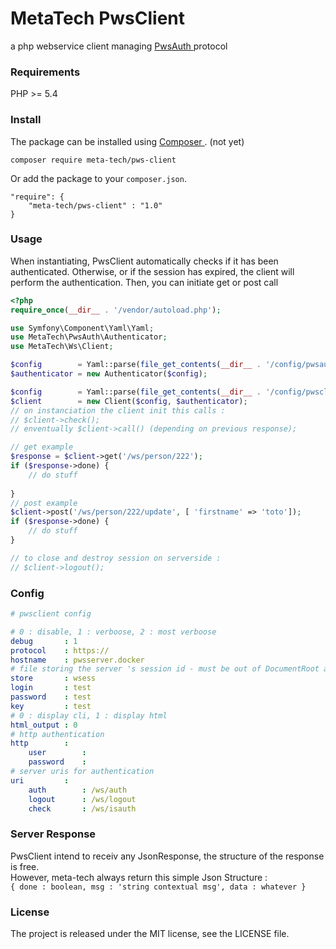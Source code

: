 
# MetaTech PwsClient

a php webservice client managing [ PwsAuth ](https://github.com/meta-tech/pws-auth) protocol

### Requirements

PHP >= 5.4

### Install

The package can be installed using [ Composer ](https://getcomposer.org/). (not yet)
```
composer require meta-tech/pws-client
```

Or add the package to your `composer.json`.

```
"require": {
    "meta-tech/pws-client" : "1.0"
}
```

### Usage
When instantiating, PwsClient automatically checks if it has been authenticated. Otherwise, or if the session has expired, 
the client will perform the authentication. Then, you can initiate get or post call

```php
<?php
require_once(__dir__ . '/vendor/autoload.php');

use Symfony\Component\Yaml\Yaml;
use MetaTech\PwsAuth\Authenticator;
use MetaTech\Ws\Client;

$config        = Yaml::parse(file_get_contents(__dir__ . '/config/pwsauth.yml'));
$authenticator = new Authenticator($config);

$config        = Yaml::parse(file_get_contents(__dir__ . '/config/pwsclient.yml'));
$client        = new Client($config, $authenticator);
// on instanciation the client init this calls :
// $client->check();
// enventually $client->call() (depending on previous response);

// get example
$response = $client->get('/ws/person/222');
if ($response->done) {
    // do stuff
    
}
// post example
$client->post('/ws/person/222/update', [ 'firstname' => 'toto']);
if ($response->done) {
    // do stuff
}

// to close and destroy session on serverside :
// $client->logout();

```

### Config

```yaml
# pwsclient config

# 0 : disable, 1 : verboose, 2 : most verboose
debug       : 1
protocol    : https://
hostname    : pwsserver.docker
# file storing the server 's session id - must be out of DocumentRoot and read/writable by server
store       : wsess
login       : test
password    : test
key         : test
# 0 : display cli, 1 : display html
html_output : 0
# http authentication
http        : 
    user        :
    password    :
# server uris for authentication
uri         :
    auth        : /ws/auth
    logout      : /ws/logout
    check       : /ws/isauth

```

### Server Response

PwsClient intend to receiv any JsonResponse, the structure of the response is free.  
However, meta-tech always return this simple Json Structure :  
`{ done : boolean, msg : 'string contextual msg', data : whatever }`


### License

The project is released under the MIT license, see the LICENSE file.
